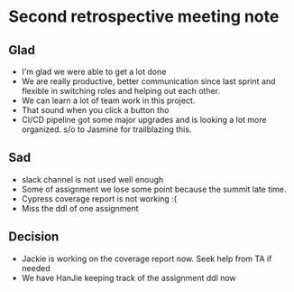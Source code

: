 # Second retrospective meeting note

## Glad

- I'm glad we were able to get a lot done
- We are really productive, better communication since last sprint and flexible in switching roles and helping out each other.
- We can learn a lot of team work in this project.
- That sound when you click a button tho
- CI/CD pipeline got some major upgrades and is looking a lot more organized. s/o to Jasmine for trailblazing this.

## Sad 

- slack channel is not used well enough
- Some of assignment we lose some point because the summit late time.
- Cypress coverage report is not working :(
- Miss the ddl of one assignment

## Decision

- Jackie is working on the coverage report now. Seek help from TA if needed
- We have HanJie keeping track of the assignment ddl now